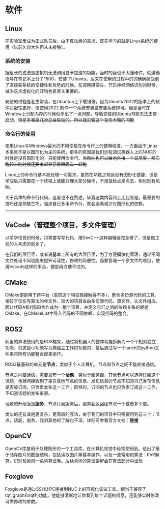 # 软件
## Linux
在实验室里成为正式队员后，由于算法组的需求，首先学习的就是Linux系统的使用（以前久仰大名但从未接触）。

### 系统的安装
据组长的说法是虚拟机无法调用显卡加速的功能，当时的我也不太懂硬件，就遵循指导在笔记本上分了150G，安装了Ubuntu。后来在使用的过程中的的确确感受到了直接装系统的便捷性和优势的时候。在调用摄像头，开启神经网络识别的时候，减少这点虚拟化的开销也是至关重要的。

安装的过程是老生常谈，在Ubuntun上下载镜像，因为Ubuntu2022的版本上的软件适配性更好，便使用2022,制作一个系统安装盘安装系统即可。但是当时在Window上分配内存的时候似乎出了一点问题，导致安装的Ubuntu可能无法正常启动，~~但是多重启几次总会启动的，所以就没管这个无伤大雅的问题~~

### 命令行的使用
使用Linux与Windows最大的不同便是在命令行上的使用程度，一方面由于Linux本来就不是以图形化为主的系统，更多的原因是我们远程调试机器人上的NUC的时候是没有图形化的，只能使用命令行。~~当然你也可以给他外接一个显示屏，那车跑起来的时候还要拿起显示屏跟着车一起跑~~

Linux上的命令行基本能处理一切需求，虽然在熟练之前远没有图形化便捷，但是学成后只需要在一个终端上就能处理大部分操作，不用鼠标点来点去，倒也别有风味。

关于具体的命令行代码，这里也不在赘述，毕竟这类内容网上比比皆是。最重要的技巧还是熟能生巧，强迫自己多用命令行，就会逐渐减少对图形化的依赖。

---

## VsCode（管理整个项目，多文件管理）
以前学信竞的时候，只需要写写代码，用DevC++这种编辑器完全够了，但是做工程的人考虑的就多了。

在我们的项目里，或者说基本上所有的大项目里，为了方便模块化管理，通过不同文件处理不同功能来提升可读性，修改的简便性。而要管理一个多文件的项目，使用Vscode这样的平台，便是再方便不过的。

## CMake
CMake便是用于跨平台（虽然这个特征我接触得不多），整合多份源代码的工具，相较于仅仅写算法的单文件，较大的项目会由多份源代码，源文件，头文件组成。而让代码A和代码B合作成为一整个项目，并定义它们之间的依赖关系的便是CMake。在CMakeList中导入代码的不同依赖，实现代码的整合。

## ROS2

队里的算法使用的是ROS框架，通过将机器人的整体功能拆解为一个个相对独立功能，将这些小功能写为能独立工作的功能包，最后通过写一个lauch的python文件来将所有功能整合起来运行。

ROS2最基础的单元是**节点**，类似于个人计算机，节点和节点之间不能直接通信。

节点之间要通信，需要发布一个**话题**，类似于服务器，其他节点可以选择订阅这个话题，也就间接收到了来自其他节点的信息。发布信息的节点不知道自己发布信息是否被订阅，只负责发布这一工作；同样的，订阅的节点也只负责订阅这一工作，不知道话题的发布来源。

话题的升级版是**服务**，节点订阅服务后，服务会返回给节点一个或者多个值。

类似的还有其他更复杂，更高级的写法，由于我们的项目中只需要用到前三个：节点，话题，服务，我对其他的了解也不深。详细可参看官方文档：[**链接**](https://docs.ros.org/en/foxy/index.html)

## OpenCV
OpenCV库是用于处理图形的一个工具库，在计算机视觉中经常使用到。给出了用于储存图片的数据结构，包括读取图片等基本操作，以及一些常用的算法：PnP解算，识别轮廓的一系列算法等。后续具体的算法讲解会在算法部分中出现

## Foxglove
Foxglove是通过SSH让PC连接到NUC上的可视化调试工具。相当于兼容了rqt_graph和rqt的功能。他能够清晰地让你看到每个话题的信息，还能够实时修改可供修改的参数。